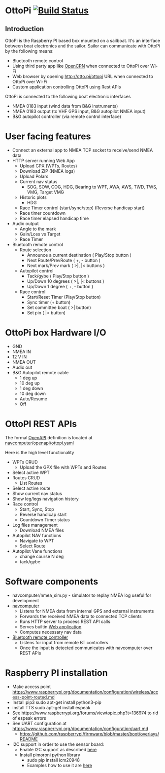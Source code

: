 # OttoPi [![Build Status](https://travis-ci.com/sergei/ottopi.svg?branch=master)](https://travis-ci.com/sergei/ottopi)


## Introduction

OttoPi is the Raspberry PI based box mounted on a sailboat. It's an interface between boat electronics and the sailor.
Sailor can communicate with OttoPi by the following means:
* Bluetooth remote control
* Using third party app like [OpenCPN](https://opencpn.org/) when connected to OttoPi over Wi-Fi
* Web browser by opening http://otto.pi/ottopi URL when connected to OttoPi over Wi-Fi
* Custom application controlling OttoPI using Rest APIs

OttoPi is connected to the following boat electronic interfaces 
* NMEA 0183 input (wind data from B&G Instruments)
* NMEA 0183 output (to VHF GPS input, B&G autopilot NMEA input)
* B&G autopilot controller (via remote control interface)

# User facing features

* Connect an external app to NMEA TCP socket to receive/send NMEA data 
* HTTP server running Web App
  * Upload GPX (WPTs, Routes)
  * Download ZIP (NMEA logs)
  * Upload Polars 
  * Current nav status
    * SOG, SOW, COG, HDG, Bearing to WPT, AWA, AWS, TWD, TWS, VMG, Target VMG
  * Historic plots
    * HDG
  * Race Timer control (start/sync/stop) (Reverse handicap start)
  * Race timer countdown 
  * Race timer elapsed handicap time
* Audio output 
  * Angle to the mark
  * Gain/Loss vs Target
  * Race Timer 
* Bluetooth remote control 
  * Route selection 
    * Announce a current destination   ( Play/Stop button )
    * Next Route/PrevRoute  ( +, - button )
    * Next mark/Prev mark  ( >|, |< buttons )
  * Autopilot control
    * Tack/gybe ( Play/Stop button )
    * Up/Down 10 degrees  ( >|, |< buttons )
    * Up/Down 1 degree  ( +, - button )
  * Race control 
    * Start/Reset Timer (Play/Stop button)
    * Sync timer        (+ button)
    * Set committee boat ( >| button)
    * Set pin            ( |< button)
  

# OttoPi box Hardware I/O

* GND
* NMEA IN
* 12 V IN
* NMEA OUT
* Audio out
* B&G Autopilot remote cable
  * 1 deg up
  * 10 deg up 
  * 1 deg down 
  * 10 deg down 
  * Auto/Resume
  * Off
    
# OttoPI REST APIs

The formal [OpenAPI](https://swagger.io/specification) definition is located 
at [navcomputer/openapi/ottopi.yaml](navcomputer/openapi/ottopi.yaml) 

Here is the high level functionality

* WPTs CRUD
  * Upload the GPX file with WPTs and Routes
* Select active WPT
* Routes CRUD
  * List Routes
* Select active route
* Show current nav status 
* Show leg/legs navigation history 
* Race control 
  * Start, Sync, Stop
  * Reverse handicap start
  * Countdown Timer status
* Log files management 
  * Download NMEA files
* Autopilot NAV functions
  * Navigate to WPT
  * Select Route
* Autopilot Vane functions
  * change course N deg 
  * tack/gybe 


# Software components 
* navcomputer/nmea_sim.py - simulator to replay NMEA log useful for development
* [navcomputer](navcomputer/main.py)
  * Listens for NMEA data from internal GPS and external instruments
  * Forwards the received NMEA data to connected TCP clients
  * Runs HTTP server to process REST API calls
  * Serves builtin [Web application](web/README.md) 
  * Computes necessary nav data
* [Bluetooth remote controller](bt_remote/README.md) 
  * Listens for input from remote BT controllers
  * Once the input is detected communicates with navcomputer over REST APIs

# Raspberry PI installation 
* Make access point https://www.raspberrypi.org/documentation/configuration/wireless/access-point-routed.md
* Install pip3 sudo apt-get install python3-pip
* install TTS sudo apt-get install espeak
* See https://www.raspberrypi.org/forums/viewtopic.php?t=136974 to rid of espeak errors
* See UART configuration at https://www.raspberrypi.org/documentation/configuration/uart.md
  * https://github.com/raspberrypi/firmware/blob/master/boot/overlays/README
* I2C support in order to use the sensor board:
  * Enable I2C support as described [here](https://learn.adafruit.com/adafruits-raspberry-pi-lesson-4-gpio-setup/configuring-i2c)
  * Install pimoroni python library 
    * sudo pip install icm20948
    * Examples how to use it are [here](https://github.com/pimoroni/icm20948-python)
  